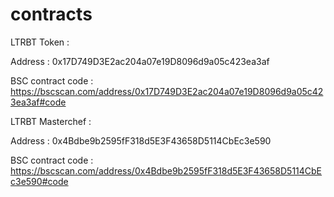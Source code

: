 # contracts

LTRBT Token : 

Address : 0x17D749D3E2ac204a07e19D8096d9a05c423ea3af

BSC contract code : https://bscscan.com/address/0x17D749D3E2ac204a07e19D8096d9a05c423ea3af#code

LTRBT Masterchef : 

Address : 0x4Bdbe9b2595fF318d5E3F43658D5114CbEc3e590

BSC contract code : https://bscscan.com/address/0x4Bdbe9b2595fF318d5E3F43658D5114CbEc3e590#code

